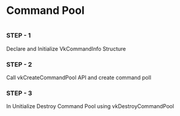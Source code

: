 #
#  **Command Pool**
#

### STEP - 1
Declare and Initialize VkCommandInfo Structure

### STEP - 2
Call vkCreateCommandPool API and create command poll

### STEP - 3
In Unitialize Destroy Command Pool using vkDestroyCommandPool
